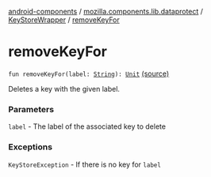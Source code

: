 [android-components](../../index.md) / [mozilla.components.lib.dataprotect](../index.md) / [KeyStoreWrapper](index.md) / [removeKeyFor](./remove-key-for.md)

# removeKeyFor

`fun removeKeyFor(label: `[`String`](https://kotlinlang.org/api/latest/jvm/stdlib/kotlin/-string/index.html)`): `[`Unit`](https://kotlinlang.org/api/latest/jvm/stdlib/kotlin/-unit/index.html) [(source)](https://github.com/mozilla-mobile/android-components/blob/master/components/lib/dataprotect/src/main/java/mozilla/components/lib/dataprotect/Keystore.kt#L105)

Deletes a key with the given label.

### Parameters

`label` - The label of the associated key to delete

### Exceptions

`KeyStoreException` - If there is no key for `label`